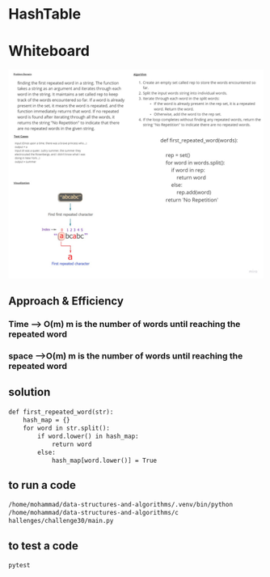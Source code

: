 # HashTable
# Whiteboard 
![](../../challenges/image/chall31.jpg)
## Approach & Efficiency
### Time --> O(m) m is the number of words until reaching the repeated word
### space -->O(m) m is the number of words until reaching the repeated word
## solution
```
def first_repeated_word(str):
    hash_map = {}
    for word in str.split():
        if word.lower() in hash_map:
            return word
        else:
            hash_map[word.lower()] = True
```
## to run a code 
```
/home/mohammad/data-structures-and-algorithms/.venv/bin/python /home/mohammad/data-structures-and-algorithms/c
hallenges/challenge30/main.py
```
## to test a code 
```
pytest
```